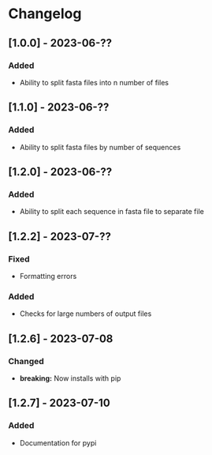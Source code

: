 # Changelog

## [1.0.0] - 2023-06-??

### Added
- Ability to split fasta files into n number of files

## [1.1.0] - 2023-06-??

### Added
- Ability to split fasta files by number of sequences

## [1.2.0] - 2023-06-??

### Added
- Ability to split each sequence in fasta file to separate file

## [1.2.2] - 2023-07-??

### Fixed
- Formatting errors
### Added
- Checks for large numbers of output files

## [1.2.6] - 2023-07-08

### Changed
- **breaking:** Now installs with pip

## [1.2.7] - 2023-07-10

### Added
- Documentation for pypi
